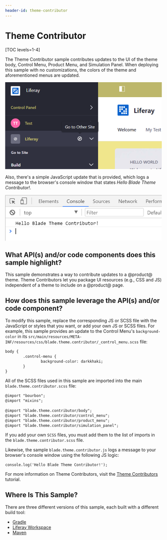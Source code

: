 ```yaml
---
header-id: theme-contributor
---
```


# Theme Contributor

[TOC levels=1-4]

The Theme Contributor sample contributes updates to the UI of the theme
body, Control Menu, Product Menu, and Simulation Panel. When deploying this
sample with no customizations, the colors of the theme and aforementioned menus
are updated.

![Figure 1: Your @product@ pages and menu fonts now have a yellow tint.](../../../images/theme-contributor-yellow.png)

Also, there's a simple JavaScript update that is provided, which logs a message
to the browser's console window that states *Hello Blade Theme Contributor!*.

![Figure 2: The message is printed to your browser's console window using JavaScript.](../../../images/theme-contributor-console-output.png)

## What API(s) and/or code components does this sample highlight?

This sample demonstrates a way to contribute updates to a @product@ theme. Theme
Contributors let you package UI resources (e.g., CSS and JS) independent of a
theme to include on a @product@ page.

## How does this sample leverage the API(s) and/or code component?

To modify this sample, replace the corresponding JS or SCSS file with the
JavaScript or styles that you want, or add your own JS or SCSS files. For
example, this sample provides an update to the Control Menu's `background-color`
in its
`src/main/resources/META-INF/resources/css/blade.theme.contributor/_control_menu.scss`
file:

    body {
            .control-menu {
                    background-color: darkkhaki;
            }
    }

All of the SCSS files used in this sample are imported into the main
`blade.theme.contributor.scss` file:

    @import "bourbon";
    @import "mixins";

    @import "blade.theme.contributor/body";
    @import "blade.theme.contributor/control_menu";
    @import "blade.theme.contributor/product_menu";
    @import "blade.theme.contributor/simulation_panel";

If you add your own `SCSS` files, you must add them to the list of imports in 
the `blade.theme.contributor.scss` file.

Likewise, the sample `blade.theme.contributor.js` logs a message to your
browser's console window using the following JS logic:

    console.log('Hello Blade Theme Contributor!');

For more information on Theme Contributors, visit the
[Theme Contributors](/docs/7-0/tutorials/-/knowledge_base/t/theme-contributors)
tutorial.

## Where Is This Sample?

There are three different versions of this sample, each built with a different
build tool:

- [Gradle](https://github.com/liferay/liferay-blade-samples/tree/7.0/gradle/themes/theme-contributor)
- [Liferay Workspace](https://github.com/liferay/liferay-blade-samples/tree/7.0/liferay-workspace/themes/theme-contributor)
- [Maven](https://github.com/liferay/liferay-blade-samples/tree/7.0/maven/themes/theme-contributor)
